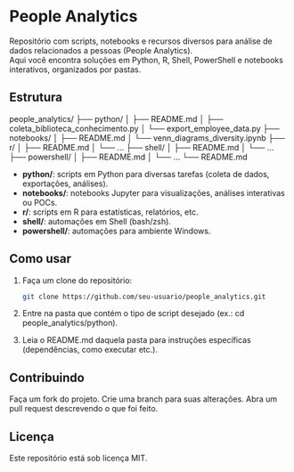 # People Analytics

Repositório com scripts, notebooks e recursos diversos para análise de dados relacionados a pessoas (People Analytics).  
Aqui você encontra soluções em Python, R, Shell, PowerShell e notebooks interativos, organizados por pastas.

## Estrutura

people_analytics/
├── python/
│   ├── README.md
│   ├── coleta_biblioteca_conhecimento.py
│   └── export_employee_data.py
├── notebooks/
│   ├── README.md
│   └── venn_diagrams_diversity.ipynb
├── r/
│   ├── README.md
│   └── ...
├── shell/
│   ├── README.md
│   └── ...
├── powershell/
│   ├── README.md
│   └── ...
└── README.md


- **python/**: scripts em Python para diversas tarefas (coleta de dados, exportações, análises).
- **notebooks/**: notebooks Jupyter para visualizações, análises interativas ou POCs.
- **r/**: scripts em R para estatísticas, relatórios, etc.
- **shell/**: automações em Shell (bash/zsh).
- **powershell/**: automações para ambiente Windows.

## Como usar

1. Faça um clone do repositório:  
   ```bash
   git clone https://github.com/seu-usuario/people_analytics.git

2. Entre na pasta que contém o tipo de script desejado (ex.: cd people_analytics/python).

3. Leia o README.md daquela pasta para instruções específicas (dependências, como executar etc.).

## Contribuindo
Faça um fork do projeto.
Crie uma branch para suas alterações.
Abra um pull request descrevendo o que foi feito.

## Licença
Este repositório está sob licença MIT.
